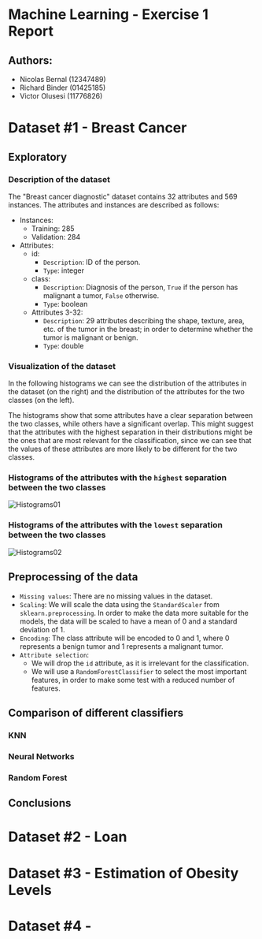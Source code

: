 # Machine Learning - Exercise 1 Report
## Authors:
- Nicolas Bernal (12347489)
- Richard Binder (01425185)
- Victor Olusesi (11776826)

# Dataset #1 - Breast Cancer
## Exploratory
### Description of the dataset
The "Breast cancer diagnostic" dataset contains 32 attributes and 569 instances. The attributes and instances are described as follows:

- Instances:
    - Training: 285
    - Validation: 284
- Attributes:
    - id:
        - `Description`: ID of the person.
        - `Type`: integer
    - class:
        - `Description`: Diagnosis of the person, `True` if the person has malignant a tumor, `False` otherwise.
        - `Type`: boolean
    - Attributes 3-32:
        - `Description`: 29 attributes describing the shape, texture, area, etc. of the tumor in the breast; in order to determine whether the tumor is malignant or benign. 
        - `Type`: double

### Visualization of the dataset
In the following histograms we can see the distribution of the attributes in the dataset (on the right) and the distribution of the attributes for the two classes (on the left).

The histograms show that some attributes have a clear separation between the two classes, while others have a significant overlap. This might suggest that the attributes with the highest separation in their distributions might be the ones that are most relevant for the classification, since we can see that the values of these attributes are more likely to be different for the two classes.

### Histograms of the attributes with the `highest` separation between the two classes
![Histograms01](/Exercise1/BreastCancer/plots/interesting_attributes.png)

### Histograms of the attributes with the `lowest` separation between the two classes
![Histograms02](/Exercise1/BreastCancer/plots/non_so_interesting_attributes.png)

## Preprocessing of the data
- `Missing values`: There are no missing values in the dataset.
- `Scaling`: We will scale the data using the `StandardScaler` from `sklearn.preprocessing`. In order to make the data more suitable for the models, the data will be scaled to have a mean of 0 and a standard deviation of 1.
- `Encoding`: The class attribute will be encoded to 0 and 1, where 0 represents a benign tumor and 1 represents a malignant tumor.
- `Attribute selection`: 
    - We will drop the `id` attribute, as it is irrelevant for the classification.
    - We will use a `RandomForestClassifier` to select the most important features, in order to make some test with a reduced number of features.

## Comparison of different classifiers
### KNN
### Neural Networks
### Random Forest

## Conclusions

# Dataset #2 - Loan
# Dataset #3 - Estimation of Obesity Levels 
# Dataset #4 - 
